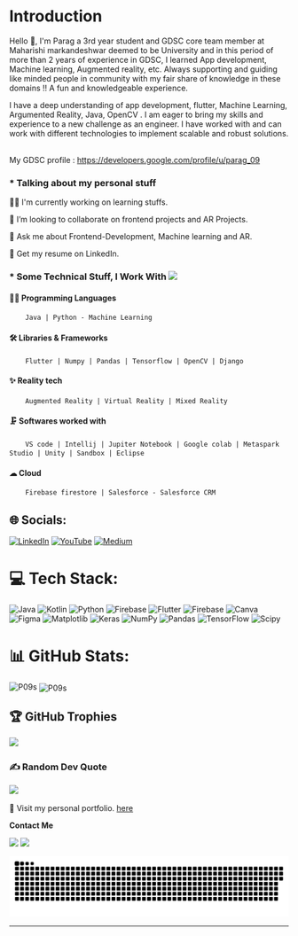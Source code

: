 
# Introduction
Hello 👋, I'm Parag a 3rd year student and GDSC core team member at Maharishi markandeshwar deemed to be University and in this period of more than 2 years of experience in GDSC, I learned App development, Machine learning, Augmented reality, etc. Always supporting and guiding like minded people in community with my fair share of knowledge in these domains !! A fun and  knowledgeable experience.

I have a deep understanding of app development, flutter, Machine Learning, Argumented Reality, Java, OpenCV . I am eager to bring my skills and experience to a new challenge as an engineer. I have worked with and can work with different technologies to implement scalable and robust solutions.<br><br>

My GDSC profile : https://developers.google.com/profile/u/parag_09


### * Talking about my personal stuff 


  👨‍💻 I'm currently working on learning stuffs.

  👯 I’m looking to collaborate on frontend projects and AR Projects.

  💬 Ask me about Frontend-Development, Machine learning and AR.

  📄 Get my resume on LinkedIn.
  

### * Some Technical Stuff, I Work With <img src="https://media.giphy.com/media/WUlplcMpOCEmTGBtBW/giphy.gif" width="30">

 #### 👨‍💻 Programming Languages
  
        Java | Python - Machine Learning

 #### 🛠 Libraries & Frameworks
  
        Flutter | Numpy | Pandas | Tensorflow | OpenCV | Django

 #### ✨ Reality tech
  
        Augmented Reality | Virtual Reality | Mixed Reality

 #### 🗜 Softwares worked with
   
        VS code | Intellij | Jupiter Notebook | Google colab | Metaspark Studio | Unity | Sandbox | Eclipse

 #### ☁ Cloud 
   
        Firebase firestore | Salesforce - Salesforce CRM

## 🌐 Socials:
[![LinkedIn](https://img.shields.io/badge/LinkedIn-%230077B5.svg?logo=linkedin&logoColor=white)](https://www.linkedin.com/in/parag-sharma-8084a8250) [![YouTube](https://img.shields.io/badge/YouTube-%23FF0000.svg?logo=YouTube&logoColor=white)](https://youtube.com/@paragsharma6159?si=UXp_PbfaNw9x-2Qb) [![Medium](https://img.shields.io/badge/Medium-12100E?logo=medium&logoColor=white)](https://medium.com/@sharmaparag2004) 
# 💻 Tech Stack:
![Java](https://img.shields.io/badge/java-%23ED8B00.svg?style=flat&logo=openjdk&logoColor=white) ![Kotlin](https://img.shields.io/badge/kotlin-%237F52FF.svg?style=flat&logo=kotlin&logoColor=white) ![Python](https://img.shields.io/badge/python-3670A0?style=flat&logo=python&logoColor=ffdd54) ![Firebase](https://img.shields.io/badge/firebase-%23039BE5.svg?style=flat&logo=firebase) ![Flutter](https://img.shields.io/badge/Flutter-%2302569B.svg?style=flat&logo=Flutter&logoColor=white) ![Firebase](https://img.shields.io/badge/Firebase-039BE5?style=flat&logo=Firebase&logoColor=white) ![Canva](https://img.shields.io/badge/Canva-%2300C4CC.svg?style=flat&logo=Canva&logoColor=white) ![Figma](https://img.shields.io/badge/figma-%23F24E1E.svg?style=flat&logo=figma&logoColor=white) ![Matplotlib](https://img.shields.io/badge/Matplotlib-%23ffffff.svg?style=flat&logo=Matplotlib&logoColor=black) ![Keras](https://img.shields.io/badge/Keras-%23D00000.svg?style=flat&logo=Keras&logoColor=white) ![NumPy](https://img.shields.io/badge/numpy-%23013243.svg?style=flat&logo=numpy&logoColor=white) ![Pandas](https://img.shields.io/badge/pandas-%23150458.svg?style=flat&logo=pandas&logoColor=white) ![TensorFlow](https://img.shields.io/badge/TensorFlow-%23FF6F00.svg?style=flat&logo=TensorFlow&logoColor=white) ![Scipy](https://img.shields.io/badge/SciPy-%230C55A5.svg?style=flat&logo=scipy&logoColor=%white)
# 📊 GitHub Stats:
<!-----![](https://github-readme-streak-stats.herokuapp.com/?user=P09s&theme=dark&hide_border=false)<br/>---->
<p><img align="left" src="https://github-readme-stats.vercel.app/api/top-langs?username=P09s&show_icons=true&locale=en&layout=compact&theme=dark" alt="P09s" /></p>

<p>&nbsp;<img align="center" src="https://github-readme-stats.vercel.app/api?username=P09s&show_icons=true&locale=en&theme=dark" alt="P09s" /></p>
<!--------<p><img align="" src="https://streak-stats.demolab.com/?user==P09s&theme=dark" alt="=P09s" /></p>------>

<!----------![](https://github-readme-stats.vercel.app/api/top-langs/?username=P09s&theme=dark&hide_border=false&include_all_commits=true&count_private=false&layout=compact)----->


<!--------![](https://github-readme-stats.vercel.app/api?username=P09s&theme=dark&hide_border=false&include_all_commits=false&count_private=false)<br>------->

## 🏆 GitHub Trophies
<!--![](https://github-profile-trophy.vercel.app/?username=P09s&theme=chalk&no-frame=false&no-bg=true&margin-w=4)---->
<img src="https://github-profile-trophy.vercel.app/?username=P09s&theme=radical&no-frame=false&no-bg=false&margin-w=4"/>

### ✍️ Random Dev Quote
![](https://quotes-github-readme.vercel.app/api?type=horizontal&theme=radical)

<!----------<h2 align="left">📑 Latest Blog</h2>

[![Aaditya Mishra Medium](https://github-readme-medium.vercel.app/?username=sharmaparag2004)](https://medium.com/@sharmaparag2004)

###

<h2 align="center">Summary</h2>

###
<div align="center">

[![GitHub WidgetBox](https://github-widgetbox.vercel.app/api/profile?username=P09s&data=followers,repositories,stars&theme=darkmode)](https://github.com/P09s)

<div/>
-------------------->

🚀 Visit my personal portfolio. [here](https://paragtech.netlify.app/)

**Contact Me**

<a href="mailto:sharmaparag2004@gmail.com"><img src="https://img.shields.io/badge/Gmail-D14836?style=for-the-badge&logo=gmail&logoColor=white"/></a>
<a href="https://www.linkedin.com/in/parag-sharma-8084a8250/"><img src="https://img.shields.io/badge/LinkedIn-0077B5?style=for-the-badge&logo=linkedin&logoColor=white"></img></a>


<p align="center">
 <img width="1000" src="assets/github-snake.svg" alt="snake"/>
</p>

---
